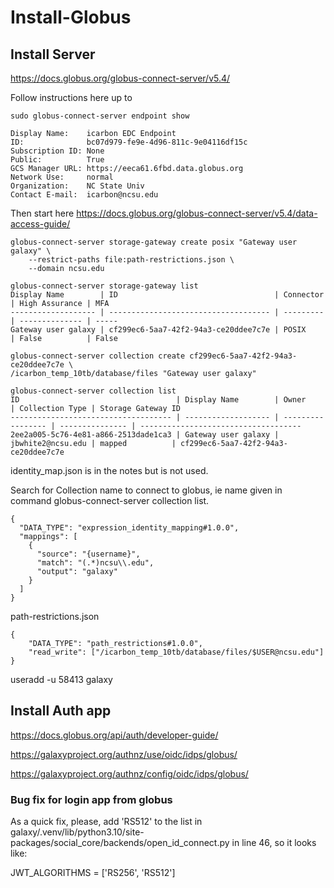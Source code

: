 # Install-Globus

## Install Server

https://docs.globus.org/globus-connect-server/v5.4/

Follow instructions here up to 

```
sudo globus-connect-server endpoint show

Display Name:    icarbon EDC Endpoint
ID:              bc07d979-fe9e-4d96-811c-9e04116df15c
Subscription ID: None
Public:          True
GCS Manager URL: https://eeca61.6fbd.data.globus.org
Network Use:     normal
Organization:    NC State Univ
Contact E-mail:  icarbon@ncsu.edu

```

Then start here
https://docs.globus.org/globus-connect-server/v5.4/data-access-guide/

```
globus-connect-server storage-gateway create posix "Gateway user galaxy" \
    --restrict-paths file:path-restrictions.json \
    --domain ncsu.edu
    
globus-connect-server storage-gateway list
Display Name        | ID                                   | Connector | High Assurance | MFA  
------------------- | ------------------------------------ | --------- | -------------- | -----
Gateway user galaxy | cf299ec6-5aa7-42f2-94a3-ce20ddee7c7e | POSIX     | False          | False

globus-connect-server collection create cf299ec6-5aa7-42f2-94a3-ce20ddee7c7e \
/icarbon_temp_10tb/database/files "Gateway user galaxy"

globus-connect-server collection list
ID                                   | Display Name        | Owner             | Collection Type | Storage Gateway ID                  
------------------------------------ | ------------------- | ----------------- | --------------- | ------------------------------------
2ee2a005-5c76-4e81-a866-2513dade1ca3 | Gateway user galaxy | jbwhite2@ncsu.edu | mapped          | cf299ec6-5aa7-42f2-94a3-ce20ddee7c7e

```

identity_map.json is in the notes but is not used.

Search for Collection name to connect to globus, ie name given in command globus-connect-server collection list.
```
{
  "DATA_TYPE": "expression_identity_mapping#1.0.0",
  "mappings": [
    {
      "source": "{username}",
      "match": "(.*)ncsu\\.edu",
      "output": "galaxy"
    }
  ]
}
```

path-restrictions.json
```
{
    "DATA_TYPE": "path_restrictions#1.0.0",
    "read_write": ["/icarbon_temp_10tb/database/files/$USER@ncsu.edu"]
}

```
useradd -u 58413 galaxy

## Install Auth app

https://docs.globus.org/api/auth/developer-guide/

https://galaxyproject.org/authnz/use/oidc/idps/globus/

https://galaxyproject.org/authnz/config/oidc/idps/globus/

### Bug fix for login app from globus
As a quick fix, please, add 'RS512' to the list in galaxy/.venv/lib/python3.10/site-packages/social_core/backends/open_id_connect.py in line 46, so it looks like:

JWT_ALGORITHMS = ['RS256', 'RS512']


